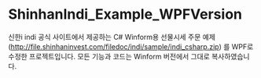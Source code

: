 # ShinhanIndi_Example_WPFVersion
신한i indi 공식 사이트에서 제공하는 C# Winform용 선물시세 주문 예제(http://file.shinhaninvest.com/filedoc/indi/sample/indi_csharp.zip) 를 WPF로 수정한 프로젝트입니다.
모든 기능과 코드는 Winform 버전에서 그대로 복사하였습니다.
